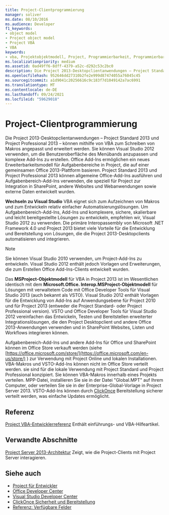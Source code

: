 ```yaml
---
title: Project-Clientprogrammierung
manager: soliver
ms.date: 08/10/2016
ms.audience: Developer
f1_keywords:
- object model
- Project object model
- Project VBA
- VBA
keywords:
- vba, Projektobjektmodell, Project, Programmierbarkeit, Programmierbarkeit, Project VBA, Visual Basic for Applications, Project-Objektmodell, VBA, Objektmodell, VBA, Visual Basic for Applications
ms.localizationpriority: medium
ms.assetid: 0ad49ff6-8dff-4379-a52c-d292c53c2bc0
description: Die Project 2013-Desktopclientanwendungen – Project Standard 2013 und Project Professional 2013 – können mithilfe von VBA zum Schreiben von Makros angepasst und erweitert werden. Sie können Visual Studio 2012 verwenden, um die Benutzeroberfläche des Menübands anzupassen und komplexe Add-Ins zu erstellen. Office Add-Ins ermöglichen ein neues Erweiterbarkeitsmodell für Aufgabenbereiche in Project, die auf einer gemeinsamen Office 2013-Plattform basieren. Project Standard 2013 und Project Professional 2013 können allgemeine Office-Add-Ins ausführen und Aufgabenbereich-Add-Ins verwenden, die speziell für Project zur Integration in SharePoint, andere Websites und Webanwendungen sowie externe Daten entwickelt wurden.
ms.openlocfilehash: 952646dd27310b2fe2e999d87474055a76045c45
ms.sourcegitcommit: a1d9041c20256616c9c183f7d1049142a7ac6991
ms.translationtype: MT
ms.contentlocale: de-DE
ms.lasthandoff: 09/24/2021
ms.locfileid: "59629018"
---
```

# <a name="project-client-programming"></a>Project-Clientprogrammierung

Die Project 2013-Desktopclientanwendungen – Project Standard 2013 und Project Professional 2013 – können mithilfe von VBA zum Schreiben von Makros angepasst und erweitert werden. Sie können Visual Studio 2012 verwenden, um die Benutzeroberfläche des Menübands anzupassen und komplexe Add-Ins zu erstellen. Office Add-Ins ermöglichen ein neues Erweiterbarkeitsmodell für Aufgabenbereiche in Project, die auf einer gemeinsamen Office 2013-Plattform basieren. Project Standard 2013 und Project Professional 2013 können allgemeine Office-Add-Ins ausführen und Aufgabenbereich-Add-Ins verwenden, die speziell für Project zur Integration in SharePoint, andere Websites und Webanwendungen sowie externe Daten entwickelt wurden.
  
 **Wechseln zu Visual Studio** VBA eignet sich zum Aufzeichnen von Makros und zum Entwickeln relativ einfacher Automatisierungslösungen. Um Aufgabenbereich-Add-Ins, Add-Ins und komplexere, sichere, skalierbare und leicht bereitgestellte Lösungen zu entwickeln, empfehlen wir, Visual Studio 2012 zu verwenden. Die primäre Interopassembly von Microsoft .NET Framework 4.0 und Project 2013 bietet viele Vorteile für die Entwicklung und Bereitstellung von Lösungen, die die Project 2013-Desktopclients automatisieren und integrieren. 
  
> [!NOTE]
> Sie können Visual Studio 2010 verwenden, um Project-Add-Ins zu entwickeln. Visual Studio 2012 enthält jedoch Vorlagen und Erweiterungen, die zum Erstellen Office Add-Ins-Clients entwickelt wurden. 
  
Das **MSProject-Objektmodell** für VBA in Project 2013 ist im Wesentlichen identisch mit dem **Microsoft.Office. Interop.MSProject-Objektmodell** für Lösungen mit verwaltetem Code mit Office Developer Tools für Visual Studio 2013 (auch bekannt als VSTO). Visual Studio 2012 enthält Vorlagen für die Entwicklung von Add-Ins auf Anwendungsebene für Project 2010 und für Project 2013 (entweder die Project Standard- oder Project Professional version). VSTO und Office Developer Tools für Visual Studio 2012 vereinfachen das Entwickeln, Testen und Bereitstellen erweiterter Integrationslösungen, die den Project Desktopclient und andere Office 2013-Anwendungen verwenden und in SharePoint Websites, Listen und Workflows integrieren können. 
  
Aufgabenbereich-Add-Ins und andere Add-Ins für Office und SharePoint können im Office Store verkauft werden (siehe [https://office.microsoft.com/store/](https://office.microsoft.com/en-us/store/) ) zur Verwendung mit Project Online und lokalen Installationen. VBA-Makros und VSTO-Add-Ins können nicht im Office Store verteilt werden. sie sind für die lokale Verwendung mit Project Standard und Project Professional konzipiert. Sie können VBA-Makros innerhalb eines Projekts verteilen. MPP-Datei, installieren Sie sie in der Datei "Global.MPT" auf Ihrem Computer, oder verteilen Sie sie in der Enterprise-Global-Vorlage in Project Server 2013. VSTO-Add-Ins können durch [ClickOnce](https://msdn.microsoft.com/library/t71a733d.aspx) Bereitstellung sicherer verteilt werden, was einfache Updates ermöglicht. 
  
## <a name="reference"></a>Referenz

[Project VBA-Entwicklerreferenz](https://msdn.microsoft.com/library/ee861523%28office.15%29.aspx) Enthält einführungs- und VBA-Hilfeartikel. 
  
## <a name="related-sections"></a>Verwandte Abschnitte

[Project Server 2013-Architektur](project-server-2013-architecture.md) Zeigt, wie die Project-Clients mit Project Server interagieren. 
  
## <a name="see-also"></a>Siehe auch

- [Project für Entwickler](https://msdn.microsoft.com/office/aa905469)
- [Office Developer Center](https://dev.office.com)
- [Visual Studio Developer Center](https://msdn.microsoft.com/vstudio/aa718325.aspx)
- [ClickOnce Sicherheit und Bereitstellung](https://msdn.microsoft.com/library/t71a733d.aspx)
- [Referenz: Verfügbare Felder](https://support.office.com/en-us/article/available-fields-reference-615a4563-1cc3-40f4-b66f-1b17e793a460)

